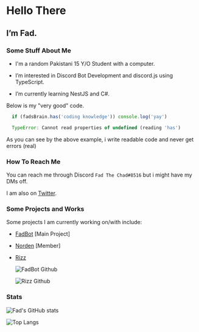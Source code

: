 # Hello There
## I’m Fad.

### Some Stuff About Me
- I'm a random Pakistani 15 Y/O Student with a computer. 

- I’m interested in Discord Bot Development and discord.js using TypeScript.

- I’m currently learning NestJS and C#.

Below is my "very good" code.

```js
  if (fadsBrain.has('coding knowledge')) console.log('yay')

  TypeError: Cannot read properties of undefined (reading 'has')
```

As you can see by the above example, i write readable code and never get errors (real)

### How To Reach Me
You can reach me through Discord `Fad The Chad#8516` but i might have my DMs off. 

I am also on [Twitter](https://twitter.com/DankML_Pk).

### Some Projects and Works
Some projects I am currently working on/with include:

- [FadBot](https://github.com/FadTheChad/FadBot) [Main Project]
- [Norden](https://github.com/TeamNorden) [Member]
- [Rizz](https://github.com/Rizz)
  
  ![FadBot Github](https://github-readme-stats.vercel.app/api/pin/?username=FadTheChad&repo=FadBot&theme=dark)
  
  ![Rizz Github](https://github-readme-stats.vercel.app/api/pin/?username=FadTheChad&repo=Rizz&theme=dark)

### Stats
  ![Fad's GitHub stats](https://github-readme-stats.vercel.app/api?username=FadTheChad&show_icons=true&theme=dark&count_private=true)

  ![Top Langs](https://github-readme-stats.vercel.app/api/top-langs/?username=FadTheChad&theme=dark&count_private=true&layout=compact)
<!---
FadTheChad/FadTheChad is a ✨ special ✨ repository because its `README.md` (this file) appears on your GitHub profile.
You can click the Preview link to take a look at your changes.
--->
